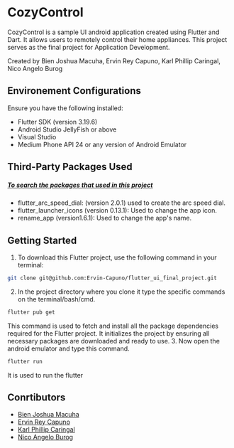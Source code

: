 # CozyControl

CozyControl is a sample UI android application created using Flutter and Dart. It allows users to remotely control their home appliances. This project serves as the final project for Application Development.

Created by Bien Joshua Macuha, Ervin Rey Capuno, Karl Phillip Caringal, Nico Angelo Burog

## Environement Configurations
Ensure you have the following installed:
- Flutter SDK (version 3.19.6)
- Android Studio JellyFish or above
- Visual Studio
- Medium Phone API 24 or any version of Android Emulator

## Third-Party Packages Used
##### [To search the packages that used in this project](https://pub.dev/)
- flutter_arc_speed_dial: (version 2.0.1) used to create the arc speed dial.
- flutter_launcher_icons (version 0.13.1): Used to change the app icon.
- rename_app (version1.6.1): Used to change the app's name.

## Getting Started
1. To download this Flutter project, use the following command in your terminal:
```bash
git clone git@github.com:Ervin-Capuno/flutter_ui_final_project.git
```
2. In the project directory where you clone it type the specific commands on the terminal/bash/cmd.
```bash
flutter pub get
```
This command is used to fetch and install all the package dependencies required for the Flutter project. It initializes the project by ensuring all necessary packages are downloaded and ready to use.
3. Now open the android emulator and type this command.
```bash
flutter run
``` 
It is used to run the flutter 

## Conrtibutors
- [Bien Joshua Macuha]()
- [Ervin Rey Capuno](https://github.com/Ervin-Capuno)
- [Karl Phillip Caringal]()
- [Nico Angelo Burog](https://github.com/NicoAngeloBurog)
